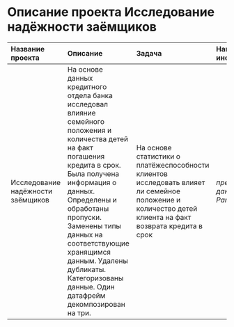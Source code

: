 # Описание проекта Исследование надёжности заёмщиков

| Название проекта | Описание | Задача | Навыки и инструменты | 
| :---------------------- | :---------------------- | :---------------------- | :---------------------- |
| Исследование надёжности заёмщиков |  На основе данных кредитного отдела банка исследовал влияние семейного положения и количества детей на факт погашения кредита в срок. Была получена информация о данных. Определены и обработаны пропуски. Заменены типы данных на соответствующие хранящимся данным. Удалены дубликаты. Категоризованы данные. Один датафрейм декомпозирован на три. | На основе статистики о платёжеспособности клиентов исследовать влияет ли семейное положение и количество детей клиента на факт возврата кредита в срок | *предобработка данных* *Python*, *Pandas* |

